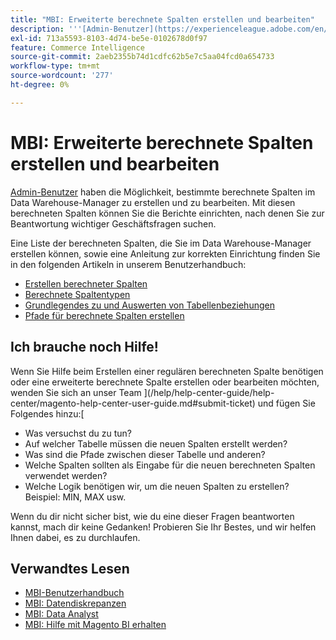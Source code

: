 ```yaml
---
title: "MBI: Erweiterte berechnete Spalten erstellen und bearbeiten"
description: '''[Admin-Benutzer](https://experienceleague.adobe.com/en/docs/commerce-business-intelligence/mbi/administrator/user-mgmt/user-management) können bestimmte berechnete Spalten im Data Warehouse-Manager erstellen und bearbeiten. Mit diesen berechneten Spalten können Sie die Berichte einrichten, nach denen Sie zur Beantwortung wichtiger Geschäftsfragen suchen."'
exl-id: 713a5593-8103-4d74-be5e-0102678d0f97
feature: Commerce Intelligence
source-git-commit: 2aeb2355b74d1cdfc62b5e7c5aa04fcd0a654733
workflow-type: tm+mt
source-wordcount: '277'
ht-degree: 0%

---
```


# MBI: Erweiterte berechnete Spalten erstellen und bearbeiten

[Admin-Benutzer](https://experienceleague.adobe.com/en/docs/commerce-business-intelligence/mbi/administrator/user-mgmt/user-management) haben die Möglichkeit, bestimmte berechnete Spalten im Data Warehouse-Manager zu erstellen und zu bearbeiten. Mit diesen berechneten Spalten können Sie die Berichte einrichten, nach denen Sie zur Beantwortung wichtiger Geschäftsfragen suchen.

Eine Liste der berechneten Spalten, die Sie im Data Warehouse-Manager erstellen können, sowie eine Anleitung zur korrekten Einrichtung finden Sie in den folgenden Artikeln in unserem Benutzerhandbuch:

* [Erstellen berechneter Spalten](https://experienceleague.adobe.com/en/docs/commerce-business-intelligence/mbi/analyze/warehouse-manager/creating-calculated-columns)
* [Berechnete Spaltentypen](https://experienceleague.adobe.com/en/docs/commerce-business-intelligence/mbi/analyze/warehouse-manager/calc-column-types)
* [Grundlegendes zu und Auswerten von Tabellenbeziehungen](https://experienceleague.adobe.com/en/docs/commerce-business-intelligence/mbi/analyze/warehouse-manager/table-relationships)
* [Pfade für berechnete Spalten erstellen](https://experienceleague.adobe.com/en/docs/commerce-business-intelligence/mbi/analyze/warehouse-manager/create-paths-calc-columns)

## Ich brauche noch Hilfe!

Wenn Sie Hilfe beim Erstellen einer regulären berechneten Spalte benötigen oder eine erweiterte berechnete Spalte erstellen oder bearbeiten möchten, wenden Sie sich an unser Team ](/help/help-center-guide/help-center/magento-help-center-user-guide.md#submit-ticket) und fügen Sie Folgendes hinzu:[

* Was versuchst du zu tun?
* Auf welcher Tabelle müssen die neuen Spalten erstellt werden?
* Was sind die Pfade zwischen dieser Tabelle und anderen?
* Welche Spalten sollten als Eingabe für die neuen berechneten Spalten verwendet werden?
* Welche Logik benötigen wir, um die neuen Spalten zu erstellen? Beispiel: MIN, MAX usw.

Wenn du dir nicht sicher bist, wie du eine dieser Fragen beantworten kannst, mach dir keine Gedanken! Probieren Sie Ihr Bestes, und wir helfen Ihnen dabei, es zu durchlaufen.

## Verwandtes Lesen

* [MBI-Benutzerhandbuch](https://experienceleague.adobe.com/en/docs/commerce-business-intelligence/mbi/guide-overview)
* [MBI: Datendiskrepanzen](/help/troubleshooting/miscellaneous/mbi-data-discrepancies.md)
* [MBI: Data Analyst](https://experienceleague.adobe.com/en/docs/commerce-business-intelligence/mbi/analyze/data-analyst)
* [MBI: Hilfe mit Magento BI erhalten](https://experienceleague.adobe.com/en/docs/commerce-business-intelligence/mbi/start/sign-in)
